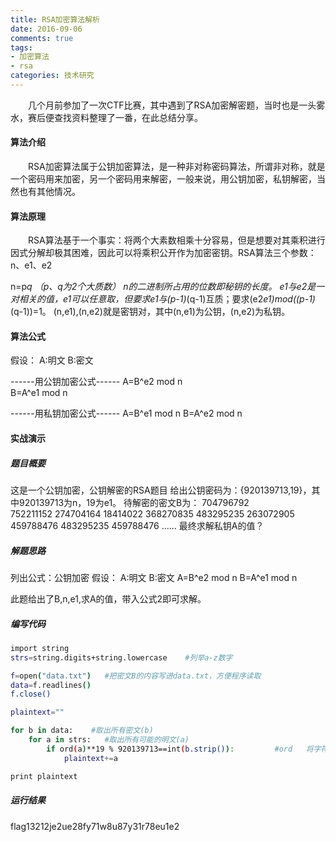 ```yaml
---
title: RSA加密算法解析
date: 2016-09-06
comments: true
tags: 
- 加密算法
- rsa
categories: 技术研究
---
```


　　几个月前参加了一次CTF比赛，其中遇到了RSA加密解密题，当时也是一头雾水，赛后便查找资料整理了一番，在此总结分享。
<!-- more -->
#### 算法介绍
　　RSA加密算法属于公钥加密算法，是一种非对称密码算法，所谓非对称，就是一个密码用来加密，另一个密码用来解密，一般来说，用公钥加密，私钥解密，当然也有其他情况。
#### 算法原理
　　RSA算法基于一个事实：将两个大素数相乘十分容易，但是想要对其乘积进行因式分解却极其困难，因此可以将乘积公开作为加密密钥。RSA算法三个参数：n、e1、e2

n=p*q   （p、q为2个大质数） n的二进制所占用的位数即秘钥的长度。
e1与e2是一对相关的值，e1可以任意取，但要求e1与(p-1)*(q-1)互质；要求(e2*e1)mod((p-1)*(q-1))=1。
(n,e1),(n,e2)就是密钥对，其中(n,e1)为公钥，(n,e2)为私钥。

#### 算法公式

假设：
A:明文
B:密文

------用公钥加密公式------
A=B^e2 mod n      
B=A^e1 mod n      

------用私钥加密公式------
A=B^e1 mod n
B=A^e2 mod n


#### 实战演示

##### 题目概要
这是一个公钥加密，公钥解密的RSA题目
给出公钥密码为：{920139713,19}，其中920139713为n，19为e1。
待解密的密文B为：
704796792       
752211152
274704164
18414022
368270835
483295235
263072905
459788476
483295235
459788476
......
最终求解私钥A的值？

##### 解题思路
列出公式：公钥加密
假设：
A:明文
B:密文
A=B^e2 mod n
B=A^e1 mod n

此题给出了B,n,e1,求A的值，带入公式2即可求解。

##### 编写代码
```bash
import string
strs=string.digits+string.lowercase    #列举a-z数字

f=open("data.txt")   #把密文B的内容写进data.txt，方便程序读取
data=f.readlines()
f.close()

plaintext=""

for b in data:    #取出所有密文(b)
	for a in strs:   #取出所有可能的明文(a)
		if ord(a)**19 % 920139713==int(b.strip()):         #ord   将字符串转换为ascii码
			plaintext+=a

print plaintext
```
##### 运行结果

flag13212je2ue28fy71w8u87y31r78eu1e2


